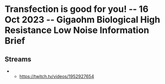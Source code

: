 # Transfection is good for you! -- 16 Oct 2023 -- Gigaohm Biological High Resistance Low Noise Information Brief

## Streams
- - https://twitch.tv/videos/1952927654

